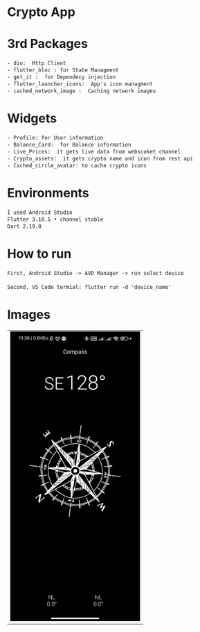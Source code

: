 # Crypto App


# 3rd Packages
    - dio:  Http Client
    - flutter_bloc : for State Managment 
    - get_it :  for Dependecy injection
    - flutter_launcher_icons:  App's icon managment
    - cached_network_image :  Caching network images

# Widgets
    - Profile: for User information
    - Balance_Card:  for Balance information
    - Live_Prices:  it gets live data from webscoket channel
    - Crypto_assets:  it gets crypto name and icon from rest api
    - Cached_circle_avatar: to cache crypto icons

# Environments
    I used Android Studio
    Flutter 3.10.5 • channel stable 
    Dart 2.19.0

# How to run

    First, Android Studio -> AVD Manager -> run select device

    Second, VS Code termial: flutter run -d 'device_name'

# Images

<div style="text-align: center">
    <table>
        <tr>
            <td style="text-align: center">
                    <img src="assets/images/Screenshot.jpg" width="300"/>
            </td>
        </tr>
    </table>
</div>

